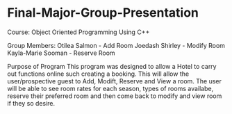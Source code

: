 # Final-Major-Group-Presentation
Course: Object Oriented Programming Using C++

Group Members:
Otilea Salmon - Add Room
Joedash Shirley - Modify Room
Kayla-Marie Sooman - Reserve Room


Purpose of Program
This program was designed to allow a Hotel to carry out functions online such creating a booking. 
This will allow the user/prospective guest to Add, Modift, Reserve and View a room. The user will 
be able to see room rates for each season, types of rooms availabe, reserve their preferred room
and then come back to modify and view room if they so desire.
